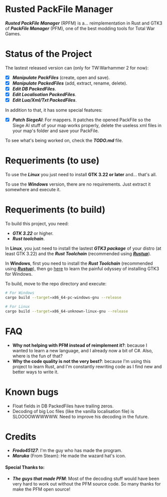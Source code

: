 # Rusted PackFile Manager
***Rusted PackFile Manager*** (RPFM) is a... reimplementation in Rust and GTK3 of ***PackFile Manager*** (PFM), one of the best modding tools for Total War Games.

# Status of the Project
The lastest released version can (only for TW:Warhammer 2 for now):
- [x] ***Manipulate PackFiles*** (create, open and save).
- [x] ***Manipulate PackedFiles*** (add, extract, rename, delete).
- [x] ***Edit DB PackedFiles***.
- [x] ***Edit Localisation PackedFiles***.
- [x] ***Edit Lua/Xml/Txt PackedFiles***.

In addition to that, it has some special features:
- [x] ***Patch SiegeAI***: For mappers. It patches the opened PackFile so the Siege AI stuff of your map works properly, delete the useless xml files in your map's folder and save your PackFile.

To see what's being worked on, check the ***TODO.md*** file.

# Requeriments (to use)
To use the ***Linux*** you just need to install **GTK 3.22 or later** and... that's all.

To use the ***Windows*** version, there are no requirements. Just extract it somewhere and execute it.


# Requeriments (to build)
To build this project, you need:
* ***GTK 3.22*** or higher.
* ***Rust toolchain***.

In **Linux**, you just need to install the lastest ***GTK3 package*** of your distro (at least GTK 3.22) and the ***Rust Toolchain*** (recommended using [***Rustup***][Rustup download]).

In **Windows**, first you need to install the ***Rust Toolchain*** (recommended using [***Rustup***][Rustup download]), then go [here][Gtk-rs requeriments] to learn the painful odyssey of installing GTK3 for Windows.

To build, move to the repo directory and execute:
```bash
# For Windows
cargo build --target=x86_64-pc-windows-gnu --release

# For Linux
cargo build --target=x86_64-unknown-linux-gnu --release
```

# FAQ
- **Why not helping with PFM instead of reimplement it?**: because I wanted to learn a new language, and I already now a bit of C#. Also, where is the fun of that?
- **Why the code quality is not the very best?**: because I'm using this project to learn Rust, and I'm constantly rewriting code as I find new and better ways to write it.

# Known bugs
- Float fields in DB PackedFiles have trailing zeros.
- Decoding of big Loc files (like the vanilla localisation file) is SLOOOOWWWWWW. Need to improve his decoding in the future.

# Credits
- ***Frodo45127***: I'm the guy who has made the program.
- ***Maruka*** (From Steam): He made the wazard hat's icon.

#### Special Thanks to:
- ***The guys that made PFM***: Most of the decoding stuff would have been very hard to work out without the PFM source code. So many thanks for make the PFM open source!

[Rustup download]: https://www.rustup.rs/ "Here you can download it :)"
[Gtk-rs requeriments]: http://gtk-rs.org/docs-src/requirements.html "Installation Tutorial for GTK3 in Windows"
